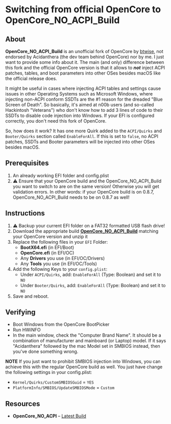 # Switching from official OpenCore to OpenCore_NO_ACPI_Build

## About
**OpenCore_NO_ACPI_Build** is an unofficial fork of OpenCore by [btwise](https://gitee.com/btwise/OpenCore_NO_ACPI), not endorsed by Acidanthera (the dev team behind OpenCore) nor by me. I just want to provide some info about it. The main (and only) difference between this fork and the official OpenCore version is that it allows to ***not*** inject ACPI patches, tables, and boot parameters into other OSes besides macOS like the official release does.

It might be useful in cases where injecting ACPI tables and settings cause issues in other Operating Systems such as Microsoft Windows, where injecting non-ACPI conform SSDTs are the #1 reason for the dreaded "Blue Screen of Death". So basically, it's aimed at  n00b users (and so-called Hackintosh "Veterans") who don't know how to add 3 lines of code to their SSDTs to disable code injection into Windows. If your EFI is configured correctly, you don't need this fork of OpenCore.

So, how does it work? It has one more Quirk added to the `ACPI/Quirks` and `Booter/Quirks` section called `EnableForAll`. If this is set to `false`, no ACPI patches, SSDTs and Booter parameters will be injected into other OSes besides macOS.

## Prerequisites
1. An already working EFI folder and config.plist
2. :warning: Ensure that your OpenCore build and the OpenCore_NO_ACPI_Build you want to switch to are on the same version! Otherwise you will get validation errors. In other words: if your OpenCore build is on 0.8.7, OpenCore_NO_ACPI_Build needs to be on 0.8.7 as well!

## Instructions
1. :warning: Backup your current EFI folder on a FAT32 formatted USB flash drive!
2. Download the appropriate build [**OpenCore_NO_ACPI_Build**](https://github.com/wjz304/OpenCore_NO_ACPI_Build/releases) matching your OpenCore version and unzip it
3. Replace the following files in your `EFI` Folder:
	- **BootX64.efi** (in EFI/Boot)
	- **OpenCore.efi** (in EFI/OC)
	- Any **Drivers** you use (in EFI/OC/Drivers)
	- Any **Tools** you use (in EFI/OC/Tools)
4. Add the following Keys to your `config.plist`:
	- Under `ACPI/Quirks`, add: `EnableForAll` (Type: Boolean) and set it to `NO`
	- Under `Booter/Quirks`, add: `EnableForAll` (Type: Boolean) and set it to `NO`
5. Save and reboot.

## Verifying
- Boot Windows from the OpenCore BootPicker
- Run HWiNFO
- In the main window, check the "Computer Brand Name". It should be a combination of manufacturer and mainboard (or Laptop) model. If it says "Acidanthera" followed by the mac Model set in SMBIOS instead, then you've done something wrong.

**NOTE**
If you just want to prohibit SMBIOS injection into Windows, you can achieve this with the regular OpenCore build as well. You just have change the following settings in your config.plist:

- `Kernel/Quirks/CustomSMBIOSGuid` = `YES`
- `PlatformInfo/SMBIOS/UpdateSMBIOSMode` = `Custom`

## Resources
- **OpenCore_NO_ACPI** – [Latest Build](https://github.com/wjz304/OpenCore_NO_ACPI_Build/releases)
